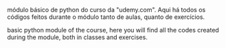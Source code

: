 módulo básico de python do curso da "udemy.com". Aqui há todos os códigos feitos durante o módulo tanto de aulas, quanto de exercícios.

basic python module of the course, here you will find all the codes created during the module, both in classes and exercises.
